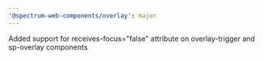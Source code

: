 ```yaml
---
'@spectrum-web-components/overlay': major
---
```


Added support for receives-focus="false" attribute on overlay-trigger and sp-overlay components
